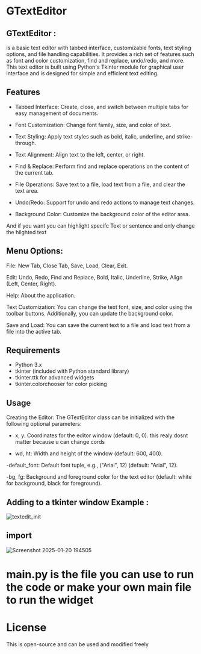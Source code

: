 # GTextEditor

## GTextEditor :
is a basic text editor with tabbed interface, customizable fonts, text styling options, and file handling capabilities. It provides a rich set of features such as font and color customization, find and replace, undo/redo, and more. This text editor is built using Python's Tkinter module for graphical user interface and is designed for simple and efficient text editing.

## Features
- Tabbed Interface: Create, close, and switch between multiple tabs for easy management of documents.

- Font Customization: Change font family, size, and color of text.

- Text Styling: Apply text styles such as bold, italic, underline, and strike-through.

- Text Alignment: Align text to the left, center, or right.

- Find & Replace: Perform find and replace operations on the content of the current tab.

- File Operations: Save text to a file, load text from a file, and clear the text area.

- Undo/Redo: Support for undo and redo actions to manage text changes.

- Background Color: Customize the background color of the editor area.

And if you want you can highlight specifc Text or sentence and only change the hilghted text 


## Menu Options:
File: New Tab, Close Tab, Save, Load, Clear, Exit.

Edit: Undo, Redo, Find and Replace, Bold, Italic, Underline, Strike, Align (Left, Center, Right).

Help: About the application.

Text Customization: You can change the text font, size, and color using the toolbar buttons. Additionally, you can update the background color.

Save and Load: You can save the current text to a file and load text from a file into the active tab.


## Requirements
- Python 3.x
- tkinter (included with Python standard library)
- tkinter.ttk for advanced widgets
- tkinter.colorchooser for color picking




## Usage

Creating the Editor: The GTextEditor class can be initialized with the following optional parameters:

- x, y: Coordinates for the editor window (default: 0, 0). this realy dosnt matter because u can change cords 

- wd, ht: Width and height of the window (default: 600, 400).

-default_font: Default font tuple, e.g., ("Arial", 12) (default: "Arial", 12).

-bg, fg: Background and foreground color for the text editor (default: white for background, black for foreground). 

 
## Adding to a tkinter window Example :
![textedit_init](https://github.com/user-attachments/assets/3feac7c9-9434-4e37-b3b7-2d36bd6cd942) 

## import 
![Screenshot 2025-01-20 194505](https://github.com/user-attachments/assets/3c13cd0c-828a-4dae-af24-914420244a84)

# main.py is the file you can use to run the code or make your own main file to run the widget 

# License 
This is open-source and can be used and modified freely







